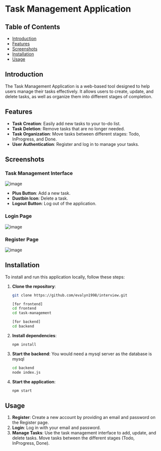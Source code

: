 # Task Management Application

## Table of Contents
- [Introduction](#introduction)
- [Features](#features)
- [Screenshots](#screenshots)
- [Installation](#installation)
- [Usage](#usage)
  
## Introduction
The Task Management Application is a web-based tool designed to help users manage their tasks effectively. It allows users to create, update, and delete tasks, as well as organize them into different stages of completion.

## Features
- **Task Creation**: Easily add new tasks to your to-do list.
- **Task Deletion**: Remove tasks that are no longer needed.
- **Task Organization**: Move tasks between different stages: Todo, InProgress, and Done.
- **User Authentication**: Register and log in to manage your tasks.

## Screenshots

### Task Management Interface
![image](https://github.com/user-attachments/assets/7837690e-807e-46a5-b44a-6c625425027d)

- **Plus Button**: Add a new task.
- **Dustbin Icon**: Delete a task.
- **Logout Button**: Log out of the application.

### Login Page
![image](https://github.com/user-attachments/assets/3493d7e3-102d-4120-8aeb-029a1e6efe11)


### Register Page
![image](https://github.com/user-attachments/assets/64ab2388-fe55-4fd1-a140-f7fcbdd1c590)


## Installation
To install and run this application locally, follow these steps:

1. **Clone the repository**:
    ```sh
    git clone https://github.com/evalyn1998/interview.git
    
    [for frontend]
    cd frontend
    cd task-management

    [for backend]
    cd backend
    
    ```

2. **Install dependencies**:
    ```sh
    npm install
    ```

3. **Start the backend**:
   You would need a mysql server as the database is mysql
   
    ```sh
    cd backend
    node index.js
    ```

4. **Start the application**:
    ```sh
    npm start
    ```

## Usage
1. **Register**: Create a new account by providing an email and password on the Register page.
2. **Login**: Log in with your email and password.
3. **Manage Tasks**: Use the task management interface to add, update, and delete tasks. Move tasks between the different stages (Todo, InProgress, Done).
